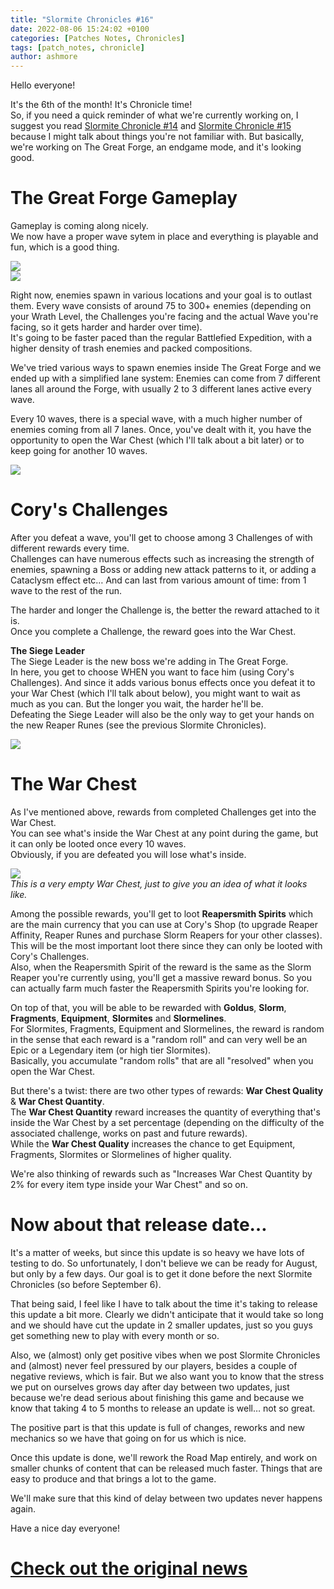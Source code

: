 ```yaml
---
title: "Slormite Chronicles #16"
date: 2022-08-06 15:24:02 +0100
categories: [Patches Notes, Chronicles]
tags: [patch_notes, chronicle]
author: ashmore
---
```

Hello everyone!   
  
It's the 6th of the month! It's Chronicle time!  
So, if you need a quick reminder of what we're currently working on, I suggest you read [Slormite Chronicle #14](https://steamcommunity.com/games/1104280/announcements/detail/3330988087699527445) and [Slormite Chronicle #15](https://steamcommunity.com/games/1104280/announcements/detail/3325361215008126727) because I might talk about things you're not familiar with. But basically, we're working on The Great Forge, an endgame mode, and it's looking good.  
  
  

The Great Forge Gameplay
========================

  
Gameplay is coming along nicely.   
We now have a proper wave sytem in place and everything is playable and fun, which is a good thing.  
  
  
![](/assets/patch_notes/33308408e66b50c6697fab0a1ca2f9ca98bd1a91)  
![](/assets/patch_notes/bce84636f294564308fb6bbbb9ec8d79371c6eca)  
  
Right now, enemies spawn in various locations and your goal is to outlast them. Every wave consists of around 75 to 300+ enemies (depending on your Wrath Level, the Challenges you're facing and the actual Wave you're facing, so it gets harder and harder over time).   
It's going to be faster paced than the regular Battlefied Expedition, with a higher density of trash enemies and packed compositions.  
  
We've tried various ways to spawn enemies inside The Great Forge and we ended up with a simplified lane system: Enemies can come from 7 different lanes all around the Forge, with usually 2 to 3 different lanes active every wave.  
  
Every 10 waves, there is a special wave, with a much higher number of enemies coming from all 7 lanes. Once, you've dealt with it, you have the opportunity to open the War Chest (which I'll talk about a bit later) or to keep going for another 10 waves.  
  
![](/assets/patch_notes/2575bf417aa213ed6909922c53c41e946707c2e7)  
  
  

Cory's Challenges
=================

  
After you defeat a wave, you'll get to choose among 3 Challenges of with different rewards every time.  
Challenges can have numerous effects such as increasing the strength of enemies, spawning a Boss or adding new attack patterns to it, or adding a Cataclysm effect etc… And can last from various amount of time: from 1 wave to the rest of the run.   
  
The harder and longer the Challenge is, the better the reward attached to it is.  
Once you complete a Challenge, the reward goes into the War Chest.  
  
**The Siege Leader**  
The Siege Leader is the new boss we're adding in The Great Forge.   
In here, you get to choose WHEN you want to face him (using Cory's Challenges). And since it adds various bonus effects once you defeat it to your War Chest (which I'll talk about below), you might want to wait as much as you can. But the longer you wait, the harder he'll be.  
Defeating the Siege Leader will also be the only way to get your hands on the new Reaper Runes (see the previous Slormite Chronicles).  
  
  
![](/assets/patch_notes/0cd1491b14ed8be953cca1436da0a7a067e28e34)  
  
  

The War Chest
=============

  
As I've mentioned above, rewards from completed Challenges get into the War Chest.  
You can see what's inside the War Chest at any point during the game, but it can only be looted once every 10 waves.   
Obviously, if you are defeated you will lose what's inside.  
  
  
![](/assets/patch_notes/18f527a4e6464fa569dde431e09fa53fc8bb76b3)  
*This is a very empty War Chest, just to give you an idea of what it looks like.*  
  
Among the possible rewards, you'll get to loot **Reapersmith Spirits** which are the main currency that you can use at Cory's Shop (to upgrade Reaper Affinity, Reaper Runes and purchase Slorm Reapers for your other classes). This will be the most important loot there since they can only be looted with Cory's Challenges.   
Also, when the Reapersmith Spirit of the reward is the same as the Slorm Reaper you're currently using, you'll get a massive reward bonus. So you can actually farm much faster the Reapersmith Spirits you're looking for.  
  
On top of that, you will be able to be rewarded with **Goldus**, **Slorm**, **Fragments**, **Equipment**, **Slormites** and **Slormelines**.  
For Slormites, Fragments, Equipment and Slormelines, the reward is random in the sense that each reward is a "random roll" and can very well be an Epic or a Legendary item (or high tier Slormites).  
Basically, you accumulate "random rolls" that are all "resolved" when you open the War Chest.  
  
But there's a twist: there are two other types of rewards: **War Chest Quality** & **War Chest Quantity**.   
The **War Chest Quantity** reward increases the quantity of everything that's inside the War Chest by a set percentage (depending on the difficulty of the associated challenge, works on past and future rewards).  
While the **War Chest Quality** increases the chance to get Equipment, Fragments, Slormites or Slormelines of higher quality.  
  
We're also thinking of rewards such as "Increases War Chest Quantity by 2% for every item type inside your War Chest" and so on.  
  
  

Now about that release date…
============================

  
It's a matter of weeks, but since this update is so heavy we have lots of testing to do. So unfortunately, I don't believe we can be ready for August, but only by a few days. Our goal is to get it done before the next Slormite Chronicles (so before September 6).  
  
That being said, I feel like I have to talk about the time it's taking to release this update a bit more. Clearly we didn't anticipate that it would take so long and we should have cut the update in 2 smaller updates, just so you guys get something new to play with every month or so.  
  
Also, we (almost) only get positive vibes when we post Slormite Chronicles and (almost) never feel pressured by our players, besides a couple of negative reviews, which is fair. But we also want you to know that the stress we put on ourselves grows day after day between two updates, just because we're dead serious about finishing this game and because we know that taking 4 to 5 months to release an update is well… not so great.  
  
The positive part is that this update is full of changes, reworks and new mechanics so we have that going on for us which is nice.  
  
Once this update is done, we'll rework the Road Map entirely, and work on smaller chunks of content that can be released much faster. Things that are easy to produce and that brings a lot to the game.  
  
We'll make sure that this kind of delay between two updates never happens again.  
  
Have a nice day everyone!  

# <a href="https://steamstore-a.akamaihd.net/news/externalpost/steam_community_announcements/4598757090457432252" target="_blank">Check out the original news</a>